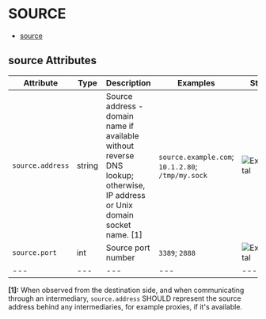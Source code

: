 
<!--- Hugo front matter used to generate the website version of this page:
--->

# SOURCE

- [source](#source)


## source Attributes

| Attribute  | Type | Description  | Examples  | Stability |
|---|---|---|---|---|
| `source.address` | string | Source address - domain name if available without reverse DNS lookup; otherwise, IP address or Unix domain socket name. [1] | `source.example.com`; `10.1.2.80`; `/tmp/my.sock` | ![Experimental](https://img.shields.io/badge/-experimental-blue) |
| `source.port` | int | Source port number  | `3389`; `2888` | ![Experimental](https://img.shields.io/badge/-experimental-blue) |
|---|---|---|---|---|

**[1]:** When observed from the destination side, and when communicating through an intermediary, `source.address` SHOULD represent the source address behind any intermediaries, for example proxies, if it's available.


